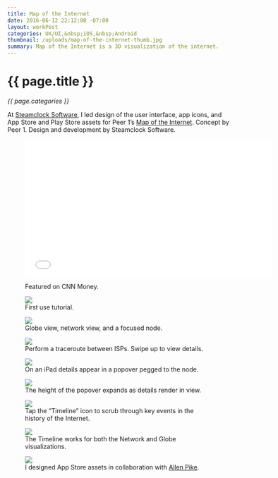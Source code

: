 ```yaml
---
title: Map of the Internet
date: 2016-06-12 22:12:00 -07:00
layout: workPost
categories: UX/UI,&nbsp;iOS,&nbsp;Android
thumbnail: /uploads/map-of-the-internet-thumb.jpg
summary: Map of the Internet is a 3D visualization of the internet.
---
```


<div class="Grid  Grid--withGutters u-mar-b02">
    <div class="Grid-cell  u-size1of2">
        <h1 class="u-noMargin u-mar-b01"><strong>{{ page.title }}</strong></h1>
        <p class="u-noMargin"><em>{{ page.categories }}</em></p>
    </div>
    <div class="Grid-cell  u-size1of2">
        <p class="u-noMargin" style="max-width: 100%;">At <a href="http://www.steamclock.com/" target="_blank">Steamclock Software</a>, I led design of the user interface, app icons, and App Store and Play Store assets for Peer 1’s <a href="https://itunes.apple.com/us/app/map-internet-by-peer-1-hosting/id605924222?ls=1&mt=8" target="_blank">Map of the Internet</a>. Concept by Peer 1. Design and development by Steamclock Software.</p>
    </div>
</div>

<figure class="animated fadeIn delay-1s vendor active"><iframe src="//www.youtube.com/embed/1YdBsoh4lp8" width="560" height="315" frameborder="0"> </iframe>
    <figcaption style="margin-top: 10px;">Featured on <span class="fw7">CNN Money</span>.</figcaption>
</figure>

<figure>
    <img src="/uploads/peer1-iphone-firstuse.jpg"/>
    <figcaption>First use tutorial.</figcaption>
</figure>

<figure>
    <img src="/uploads/peer1-iphone-globe-3dgrid-node.jpg"/>
    <figcaption>Globe view, network view, and a focused node.</figcaption>
</figure>

<figure>
    <img src="/uploads/peer1-iphone-search-traceroute-results.jpg"/>
    <figcaption>Perform a traceroute between ISPs. Swipe up to view details.</figcaption>
</figure>

<figure>
    <img src="/uploads/peer1-ipad-node.jpg"/>
    <figcaption>On an iPad details appear in a popover pegged to the node.</figcaption>
</figure>

<figure>
    <img src="/uploads/peer1-ipad-traceroute.jpg"/>
    <figcaption>The height of the popover expands as details render in view.</figcaption>
</figure>

<figure>
    <img src="/uploads/peer1-ipad-timeline.jpg"/>
    <figcaption>Tap the “Timeline” icon to scrub through key events in the history of the Internet.</figcaption>
</figure>

<figure>
    <img src="/uploads/peer1-ipad-timeline-globe.jpg"/>
    <figcaption>The Timeline works for both the Network and Globe visualizations.</figcaption>
</figure>

<figure>
    <img src="/uploads/peer1-appstore.jpg"/>
    <figcaption>I designed App Store assets in collaboration with <a href="https://allenpike.com/" title="The blog of Allen Pike">Allen Pike</a>.</figcaption>
</figure>